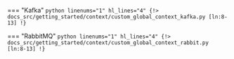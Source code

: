 === "Kafka"
    ```python linenums="1" hl_lines="4"
    {!> docs_src/getting_started/context/custom_global_context_kafka.py [ln:8-13] !}
    ```

=== "RabbitMQ"
    ```python linenums="1" hl_lines="4"
    {!> docs_src/getting_started/context/custom_global_context_rabbit.py [ln:8-13] !}
    ```
